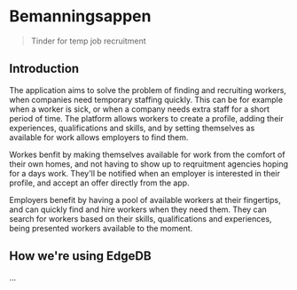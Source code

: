 # Bemanningsappen

> Tinder for temp job recruitment

## Introduction

The application aims to solve the problem of finding and recruiting workers, when companies need temporary staffing quickly. This can be for example when a worker is sick, or when a company needs extra staff for a short period of time. The platform allows workers to create a profile, adding their experiences, qualifications and skills, and by setting themselves as available for work allows employers to find them.

Workes benfit by making themselves available for work from the comfort of their own homes, and not having to show up to reqruitment agencies hoping for a days work. They'll be notified when an employer is interested in their profile, and accept an offer directly from the app.

Employers benefit by having a pool of available workers at their fingertips, and can quickly find and hire workers when they need them. They can search for workers based on their skills, qualifications and experiences, being presented workers available to the moment.

## How we're using EdgeDB

...
